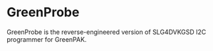 # GreenProbe

GreenProbe is the reverse-engineered version of SLG4DVKGSD I2C programmer for GreenPAK. 